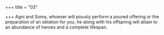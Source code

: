 +++
title = "03"

+++
Agni and Soma, whoever will piously perform a poured offering or the  preparation of an oblation for you,
he along with his offspring will attain to an abundance of heroes and a  complete lifespan.
